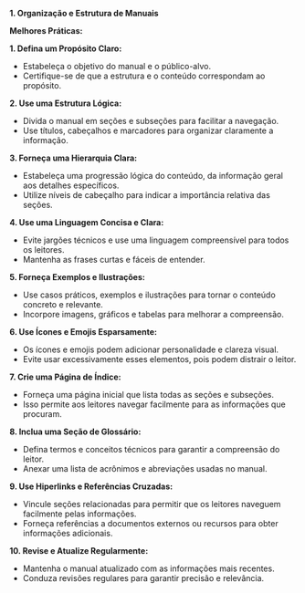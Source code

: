 **1. Organização e Estrutura de Manuais**

**Melhores Práticas:**

**1. Defina um Propósito Claro:**
* Estabeleça o objetivo do manual e o público-alvo.
* Certifique-se de que a estrutura e o conteúdo correspondam ao propósito.

**2. Use uma Estrutura Lógica:**
* Divida o manual em seções e subseções para facilitar a navegação.
* Use títulos, cabeçalhos e marcadores para organizar claramente a informação.

**3. Forneça uma Hierarquia Clara:**
* Estabeleça uma progressão lógica do conteúdo, da informação geral aos detalhes específicos.
* Utilize níveis de cabeçalho para indicar a importância relativa das seções.

**4. Use uma Linguagem Concisa e Clara:**
* Evite jargões técnicos e use uma linguagem compreensível para todos os leitores.
* Mantenha as frases curtas e fáceis de entender.

**5. Forneça Exemplos e Ilustrações:**
* Use casos práticos, exemplos e ilustrações para tornar o conteúdo concreto e relevante.
* Incorpore imagens, gráficos e tabelas para melhorar a compreensão.

**6. Use Ícones e Emojis Esparsamente:**
* Os ícones e emojis podem adicionar personalidade e clareza visual.
* Evite usar excessivamente esses elementos, pois podem distrair o leitor.

**7. Crie uma Página de Índice:**
* Forneça uma página inicial que lista todas as seções e subseções.
* Isso permite aos leitores navegar facilmente para as informações que procuram.

**8. Inclua uma Seção de Glossário:**
* Defina termos e conceitos técnicos para garantir a compreensão do leitor.
* Anexar uma lista de acrônimos e abreviações usadas no manual.

**9. Use Hiperlinks e Referências Cruzadas:**
* Vincule seções relacionadas para permitir que os leitores naveguem facilmente pelas informações.
* Forneça referências a documentos externos ou recursos para obter informações adicionais.

**10. Revise e Atualize Regularmente:**
* Mantenha o manual atualizado com as informações mais recentes.
* Conduza revisões regulares para garantir precisão e relevância.